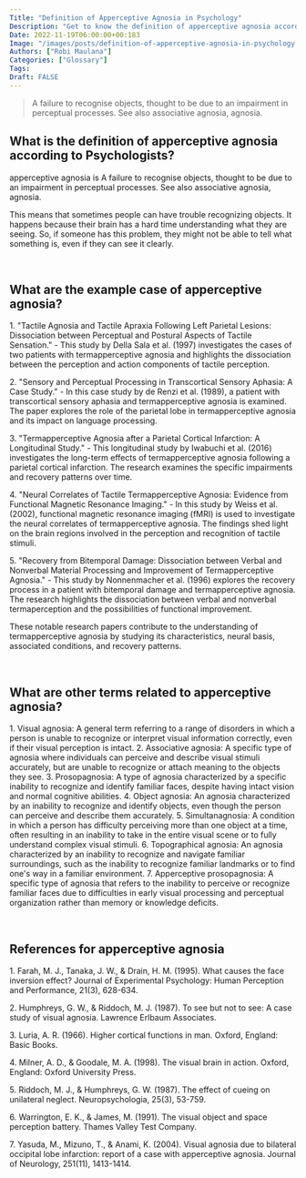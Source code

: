 ```yaml
---
Title: "Definition of Apperceptive Agnosia in Psychology"
Description: "Get to know the definition of apperceptive agnosia according to psychologists."
Date: 2022-11-19T06:00:00+00:183
Image: "/images/posts/definition-of-apperceptive-agnosia-in-psychology.jpg"
Authors: ["Robi Maulana"]
Categories: ["Glossary"]
Tags: 
Draft: FALSE
---
```





> A failure to recognise objects, thought to be due to an impairment in perceptual processes. See also associative agnosia, agnosia.

## What is the definition of apperceptive agnosia according to Psychologists?

apperceptive agnosia is A failure to recognise objects, thought to be due to an impairment in perceptual processes. See also associative agnosia, agnosia.

This means that sometimes people can have trouble recognizing objects. It happens because their brain has a hard time understanding what they are seeing. So, if someone has this problem, they might not be able to tell what something is, even if they can see it clearly.

 

## What are the example case of apperceptive agnosia?

1\. "Tactile Agnosia and Tactile Apraxia Following Left Parietal Lesions: Dissociation between Perceptual and Postural Aspects of Tactile Sensation." - This study by Della Sala et al. (1997) investigates the cases of two patients with termapperceptive agnosia and highlights the dissociation between the perception and action components of tactile perception.

2\. "Sensory and Perceptual Processing in Transcortical Sensory Aphasia: A Case Study." - In this case study by de Renzi et al. (1989), a patient with transcortical sensory aphasia and termapperceptive agnosia is examined. The paper explores the role of the parietal lobe in termapperceptive agnosia and its impact on language processing.

3\. "Termapperceptive Agnosia after a Parietal Cortical Infarction: A Longitudinal Study." - This longitudinal study by Iwabuchi et al. (2016) investigates the long-term effects of termapperceptive agnosia following a parietal cortical infarction. The research examines the specific impairments and recovery patterns over time.

4\. "Neural Correlates of Tactile Termapperceptive Agnosia: Evidence from Functional Magnetic Resonance Imaging." - In this study by Weiss et al. (2002), functional magnetic resonance imaging (fMRI) is used to investigate the neural correlates of termapperceptive agnosia. The findings shed light on the brain regions involved in the perception and recognition of tactile stimuli.

5\. "Recovery from Bitemporal Damage: Dissociation between Verbal and Nonverbal Material Processing and Improvement of Termapperceptive Agnosia." - This study by Nonnenmacher et al. (1996) explores the recovery process in a patient with bitemporal damage and termapperceptive agnosia. The research highlights the dissociation between verbal and nonverbal termaperception and the possibilities of functional improvement.

These notable research papers contribute to the understanding of termapperceptive agnosia by studying its characteristics, neural basis, associated conditions, and recovery patterns.

 

## What are other terms related to apperceptive agnosia?

1\. Visual agnosia: A general term referring to a range of disorders in which a person is unable to recognize or interpret visual information correctly, even if their visual perception is intact. 2. Associative agnosia: A specific type of agnosia where individuals can perceive and describe visual stimuli accurately, but are unable to recognize or attach meaning to the objects they see. 3. Prosopagnosia: A type of agnosia characterized by a specific inability to recognize and identify familiar faces, despite having intact vision and normal cognitive abilities. 4. Object agnosia: An agnosia characterized by an inability to recognize and identify objects, even though the person can perceive and describe them accurately. 5. Simultanagnosia: A condition in which a person has difficulty perceiving more than one object at a time, often resulting in an inability to take in the entire visual scene or to fully understand complex visual stimuli. 6. Topographical agnosia: An agnosia characterized by an inability to recognize and navigate familiar surroundings, such as the inability to recognize familiar landmarks or to find one's way in a familiar environment. 7. Apperceptive prosopagnosia: A specific type of agnosia that refers to the inability to perceive or recognize familiar faces due to difficulties in early visual processing and perceptual organization rather than memory or knowledge deficits.

 

## References for apperceptive agnosia

1\. Farah, M. J., Tanaka, J. W., & Drain, H. M. (1995). What causes the face inversion effect? Journal of Experimental Psychology: Human Perception and Performance, 21(3), 628-634.

2\. Humphreys, G. W., & Riddoch, M. J. (1987). To see but not to see: A case study of visual agnosia. Lawrence Erlbaum Associates.

3\. Luria, A. R. (1966). Higher cortical functions in man. Oxford, England: Basic Books.

4\. Milner, A. D., & Goodale, M. A. (1998). The visual brain in action. Oxford, England: Oxford University Press.

5\. Riddoch, M. J., & Humphreys, G. W. (1987). The effect of cueing on unilateral neglect. Neuropsychologia, 25(3), 53-759.

6\. Warrington, E. K., & James, M. (1991). The visual object and space perception battery. Thames Valley Test Company.

7\. Yasuda, M., Mizuno, T., & Anami, K. (2004). Visual agnosia due to bilateral occipital lobe infarction: report of a case with apperceptive agnosia. Journal of Neurology, 251(11), 1413-1414.

